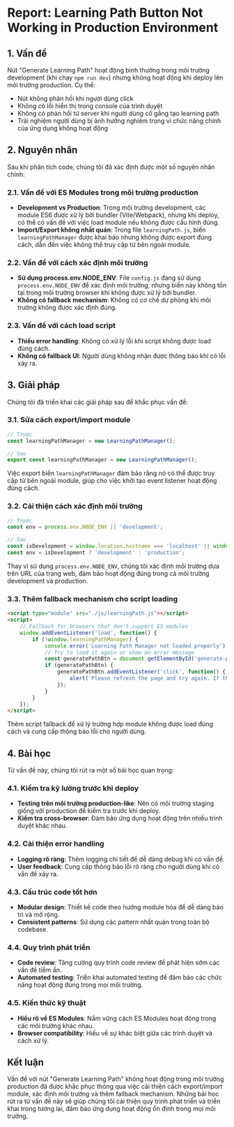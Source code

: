 # Report: Learning Path Button Not Working in Production Environment

## 1. Vấn đề

Nút "Generate Learning Path" hoạt động bình thường trong môi trường development (khi chạy `npm run dev`) nhưng không hoạt động khi deploy lên môi trường production. Cụ thể:

- Nút không phản hồi khi người dùng click
- Không có lỗi hiển thị trong console của trình duyệt
- Không có phản hồi từ server khi người dùng cố gắng tạo learning path
- Trải nghiệm người dùng bị ảnh hưởng nghiêm trọng vì chức năng chính của ứng dụng không hoạt động

## 2. Nguyên nhân

Sau khi phân tích code, chúng tôi đã xác định được một số nguyên nhân chính:

### 2.1. Vấn đề với ES Modules trong môi trường production

- **Development vs Production**: Trong môi trường development, các module ES6 được xử lý bởi bundler (Vite/Webpack), nhưng khi deploy, có thể có vấn đề với việc load module nếu không được cấu hình đúng.
- **Import/Export không nhất quán**: Trong file `learningPath.js`, biến `learningPathManager` được khai báo nhưng không được export đúng cách, dẫn đến việc không thể truy cập từ bên ngoài module.

### 2.2. Vấn đề với cách xác định môi trường

- **Sử dụng process.env.NODE_ENV**: File `config.js` đang sử dụng `process.env.NODE_ENV` để xác định môi trường, nhưng biến này không tồn tại trong môi trường browser khi không được xử lý bởi bundler.
- **Không có fallback mechanism**: Không có cơ chế dự phòng khi môi trường không được xác định đúng.

### 2.3. Vấn đề với cách load script

- **Thiếu error handling**: Không có xử lý lỗi khi script không được load đúng cách.
- **Không có fallback UI**: Người dùng không nhận được thông báo khi có lỗi xảy ra.

## 3. Giải pháp

Chúng tôi đã triển khai các giải pháp sau để khắc phục vấn đề:

### 3.1. Sửa cách export/import module

```javascript
// Trước
const learningPathManager = new LearningPathManager();

// Sau
export const learningPathManager = new LearningPathManager();
```

Việc export biến `learningPathManager` đảm bảo rằng nó có thể được truy cập từ bên ngoài module, giúp cho việc khởi tạo event listener hoạt động đúng cách.

### 3.2. Cải thiện cách xác định môi trường

```javascript
// Trước
const env = process.env.NODE_ENV || 'development';

// Sau
const isDevelopment = window.location.hostname === 'localhost' || window.location.hostname === '127.0.0.1';
const env = isDevelopment ? 'development' : 'production';
```

Thay vì sử dụng `process.env.NODE_ENV`, chúng tôi xác định môi trường dựa trên URL của trang web, đảm bảo hoạt động đúng trong cả môi trường development và production.

### 3.3. Thêm fallback mechanism cho script loading

```html
<script type="module" src="./js/learningPath.js"></script>
<script>
    // Fallback for browsers that don't support ES modules
    window.addEventListener('load', function() {
        if (!window.learningPathManager) {
            console.error('Learning Path Manager not loaded properly');
            // Try to load it again or show an error message
            const generatePathBtn = document.getElementById('generate-path-btn');
            if (generatePathBtn) {
                generatePathBtn.addEventListener('click', function() {
                    alert('Please refresh the page and try again. If the problem persists, contact support.');
                });
            }
        }
    });
</script>
```

Thêm script fallback để xử lý trường hợp module không được load đúng cách và cung cấp thông báo lỗi cho người dùng.

## 4. Bài học

Từ vấn đề này, chúng tôi rút ra một số bài học quan trọng:

### 4.1. Kiểm tra kỹ lưỡng trước khi deploy

- **Testing trên môi trường production-like**: Nên có môi trường staging giống với production để kiểm tra trước khi deploy.
- **Kiểm tra cross-browser**: Đảm bảo ứng dụng hoạt động trên nhiều trình duyệt khác nhau.

### 4.2. Cải thiện error handling

- **Logging rõ ràng**: Thêm logging chi tiết để dễ dàng debug khi có vấn đề.
- **User feedback**: Cung cấp thông báo lỗi rõ ràng cho người dùng khi có vấn đề xảy ra.

### 4.3. Cấu trúc code tốt hơn

- **Modular design**: Thiết kế code theo hướng module hóa để dễ dàng bảo trì và mở rộng.
- **Consistent patterns**: Sử dụng các pattern nhất quán trong toàn bộ codebase.

### 4.4. Quy trình phát triển

- **Code review**: Tăng cường quy trình code review để phát hiện sớm các vấn đề tiềm ẩn.
- **Automated testing**: Triển khai automated testing để đảm bảo các chức năng hoạt động đúng trong mọi môi trường.

### 4.5. Kiến thức kỹ thuật

- **Hiểu rõ về ES Modules**: Nắm vững cách ES Modules hoạt động trong các môi trường khác nhau.
- **Browser compatibility**: Hiểu về sự khác biệt giữa các trình duyệt và cách xử lý.

## Kết luận

Vấn đề với nút "Generate Learning Path" không hoạt động trong môi trường production đã được khắc phục thông qua việc cải thiện cách export/import module, xác định môi trường và thêm fallback mechanism. Những bài học rút ra từ vấn đề này sẽ giúp chúng tôi cải thiện quy trình phát triển và triển khai trong tương lai, đảm bảo ứng dụng hoạt động ổn định trong mọi môi trường. 